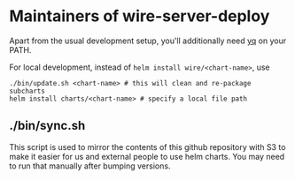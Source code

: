 # Maintainers of wire-server-deploy

Apart from the usual development setup, you'll additionally need [yq](https://github.com/mikefarah/yq) on your PATH.

For local development, instead of `helm install wire/<chart-name>`, use

```
./bin/update.sh <chart-name> # this will clean and re-package subcharts
helm install charts/<chart-name> # specify a local file path
```

## ./bin/sync.sh

This script is used to mirror the contents of this github repository with S3 to make it easier for us and external people to use helm charts. You may need to run that manually after bumping versions.
